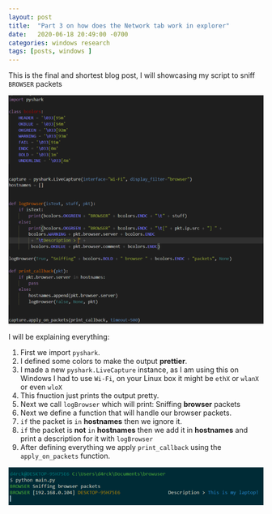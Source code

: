```yaml
---
layout: post
title:  "Part 3 on how does the Network tab work in explorer"
date:   2020-06-18 20:49:00 -0700
categories: windows research
tags: [posts, windows ]
---
```


This is the final and shortest blog post, I will showcasing my script to sniff `BROWSER` packets

![image](/assets/images/script-to-sniff-browser.png)

I will be explaining everything:

1. First we import `pyshark`.
2. I defined some colors to make the output **prettier**.
3. I made a new `pyshark.LiveCapture` instance, as I am using this on Windows I had to use `Wi-Fi`, on your Linux box it might be `ethX` or `wlanX` or even `wloX`
4. This fnuction just prints the output pretty.
5. Next we call `logBrowser` which will print: Sniffing **browser** packets
6. Next we define a function that will handle our browser packets.
7. `if` the packet is `in` **hostnames** then we ignore it.
8. `if` the packet is **not** `in` **hostnames** then we add it in **hostnames** and print a description for it with `logBrowser`
9. After defining everything we apply `print_callback` using the `apply_on_packets` function.

![image](/assets/images/script-to-sniff-browser-demo.png)